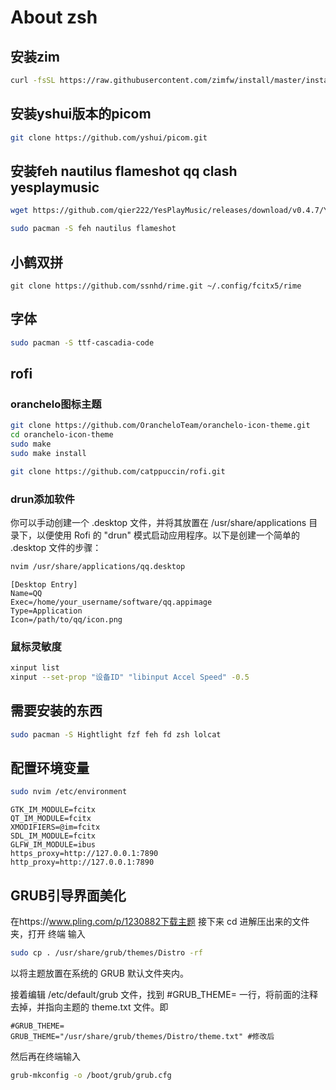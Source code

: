 # About zsh

## 安装zim
```bash
curl -fsSL https://raw.githubusercontent.com/zimfw/install/master/install.zsh | zsh
```
## 安装yshui版本的picom
```bash
git clone https://github.com/yshui/picom.git
```
## 安装feh nautilus flameshot qq clash yesplaymusic
```bash
wget https://github.com/qier222/YesPlayMusic/releases/download/v0.4.7/YesPlayMusic-0.4.7.AppImage

sudo pacman -S feh nautilus flameshot
```
## 小鹤双拼
```baash
git clone https://github.com/ssnhd/rime.git ~/.config/fcitx5/rime
```
## 字体
```bash
sudo pacman -S ttf-cascadia-code
```
## rofi
### oranchelo图标主题
```bash
git clone https://github.com/OrancheloTeam/oranchelo-icon-theme.git
cd oranchelo-icon-theme
sudo make
sudo make install

git clone https://github.com/catppuccin/rofi.git
```
### drun添加软件
你可以手动创建一个 .desktop 文件，并将其放置在 /usr/share/applications 目录下，以便使用 Rofi 的 "drun" 模式启动应用程序。以下是创建一个简单的 .desktop 文件的步骤：
```bash
nvim /usr/share/applications/qq.desktop
```
```
[Desktop Entry]
Name=QQ
Exec=/home/your_username/software/qq.appimage
Type=Application
Icon=/path/to/qq/icon.png
```

### 鼠标灵敏度
```bash
xinput list
xinput --set-prop "设备ID" "libinput Accel Speed" -0.5
```
## 需要安装的东西
```bash
sudo pacman -S Hightlight fzf feh fd zsh lolcat
```
## 配置环境变量

```bash
sudo nvim /etc/environment
```
```
GTK_IM_MODULE=fcitx
QT_IM_MODULE=fcitx
XMODIFIERS=@im=fcitx
SDL_IM_MODULE=fcitx
GLFW_IM_MODULE=ibus
https_proxy=http://127.0.0.1:7890
http_proxy=http://127.0.0.1:7890
```
## GRUB引导界面美化

在https://www.pling.com/p/1230882下载主题
接下来 cd 进解压出来的文件夹，打开 终端 输入
```bash
sudo cp . /usr/share/grub/themes/Distro -rf
```

以将主题放置在系统的 GRUB 默认文件夹内。

接着编辑 /etc/default/grub 文件，找到 #GRUB_THEME= 一行，将前面的注释去掉，并指向主题的 theme.txt 文件。即

```
#GRUB_THEME=
GRUB_THEME="/usr/share/grub/themes/Distro/theme.txt" #修改后
```
然后再在终端输入
```bash
grub-mkconfig -o /boot/grub/grub.cfg
```
